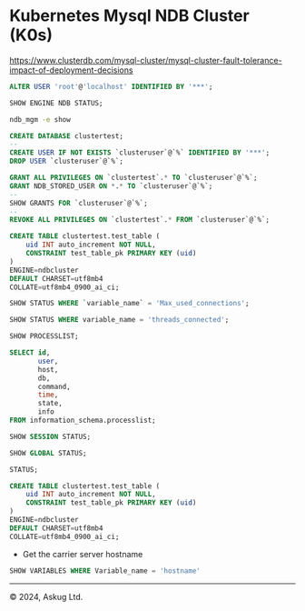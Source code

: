 # Kubernetes Mysql NDB Cluster (K0s)

<https://www.clusterdb.com/mysql-cluster/mysql-cluster-fault-tolerance-impact-of-deployment-decisions>

~~~ sql
ALTER USER 'root'@'localhost' IDENTIFIED BY '***';
~~~

~~~ sql
SHOW ENGINE NDB STATUS;
~~~

~~~ bash
ndb_mgm -e show
~~~


~~~ sql
CREATE DATABASE clustertest;
--
CREATE USER IF NOT EXISTS `clusteruser`@`%` IDENTIFIED BY '***';
DROP USER `clusteruser`@`%`;
~~~

~~~ sql
GRANT ALL PRIVILEGES ON `clustertest`.* TO `clusteruser`@`%`;
GRANT NDB_STORED_USER ON *.* TO `clusteruser`@`%`;
--
SHOW GRANTS FOR `clusteruser`@`%`;
--
REVOKE ALL PRIVILEGES ON `clustertest`.* FROM `clusteruser`@`%`;
~~~

~~~ sql
CREATE TABLE clustertest.test_table (
	uid INT auto_increment NOT NULL,
	CONSTRAINT test_table_pk PRIMARY KEY (uid)
)
ENGINE=ndbcluster
DEFAULT CHARSET=utf8mb4
COLLATE=utf8mb4_0900_ai_ci;
~~~

~~~ sql
SHOW STATUS WHERE `variable_name` = 'Max_used_connections';
~~~

~~~ sql
SHOW STATUS WHERE variable_name = 'threads_connected';
~~~

~~~ sql
SHOW PROCESSLIST;
~~~

~~~ sql
SELECT id,
       user,
       host,
       db,
       command,
       time,
       state,
       info
FROM information_schema.processlist;
~~~

~~~ sql
SHOW SESSION STATUS;
~~~

~~~ sql
SHOW GLOBAL STATUS;
~~~

~~~ sql
STATUS;
~~~

~~~ sql
CREATE TABLE clustertest.test_table (
	uid INT auto_increment NOT NULL,
	CONSTRAINT test_table_pk PRIMARY KEY (uid)
)
ENGINE=ndbcluster
DEFAULT CHARSET=utf8mb4
COLLATE=utf8mb4_0900_ai_ci;
~~~

* Get the carrier server hostname
~~~ sql
SHOW VARIABLES WHERE Variable_name = 'hostname'
~~~

---

&copy; 2024, Askug Ltd.
